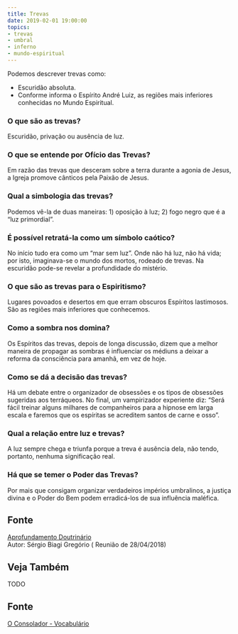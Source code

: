 ```yaml
---
title: Trevas
date: 2019-02-01 19:00:00
topics:
- trevas
- umbral
- inferno
- mundo-espiritual
---
```


Podemos descrever trevas como:
* Escuridão absoluta. 
* Conforme informa o Espírito André Luiz, as regiões mais inferiores conhecidas no Mundo Espiritual.

### O que são as trevas?
Escuridão, privação ou ausência de luz.

### O que se entende por Ofício das Trevas?
Em razão das trevas que desceram sobre a terra durante a agonia de
Jesus, a Igreja promove cânticos pela Paixão de Jesus.

### Qual a simbologia das trevas?
Podemos vê-la de duas maneiras: 1) oposição à luz; 2) fogo negro que é
a “luz primordial”.

### É possível retratá-la como um símbolo caótico?
No início tudo era como um “mar sem luz”. Onde não há luz, não há vida;
por isto, imaginava-se o mundo dos mortos, rodeado de trevas. Na
escuridão pode-se revelar a profundidade do mistério.

### O que são as trevas para o Espiritismo?
Lugares povoados e desertos em que erram obscuros Espíritos lastimosos.
São as regiões mais inferiores que conhecemos.

### Como a sombra nos domina?
Os Espíritos das trevas, depois de longa discussão, dizem que a melhor
maneira de propagar as sombras é influenciar os médiuns a deixar a
reforma da consciência para amanhã, em vez de hoje.

### Como se dá a decisão das trevas?
Há um debate entre o organizador de obsessões e os tipos de obsessões
sugeridas aos terráqueos. No final, um vampirizador experiente diz:
“Será fácil treinar alguns milhares de companheiros para a hipnose em
larga escala e faremos que os espíritas se acreditem santos de carne e
osso”.

### Qual a relação entre luz e trevas?
A luz sempre chega e triunfa porque a treva é ausência dela, não tendo,
portanto, nenhuma significação real.

### Há que se temer o Poder das Trevas?
Por mais que consigam organizar verdadeiros impérios umbralinos, a
justiça divina e o Poder do Bem podem erradicá-los de sua influência
maléfica.

## Fonte
[Aprofundamento Doutrinário](https://sites.google.com/view/aprofundamentodoutrinario/trevas)  
Autor: Sérgio Biagi Gregório
( Reunião de 28/04/2018)





## Veja Também
TODO

## Fonte
[O Consolador - Vocabulário](http://www.oconsolador.com.br/linkfixo/vocabulario/principal.html)
